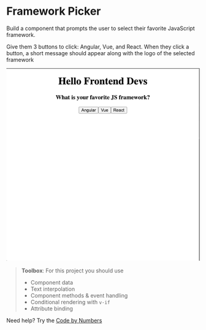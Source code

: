 # Framework Picker

Build a component that prompts the user to select their favorite JavaScript framework.

Give them 3 buttons to click: Angular, Vue, and React. When they click a button, a short message should appear along with the logo of the selected framework

![](../images/Intro_to_Vue_Components.gif)

> **Toolbox**: For this project you should use
>
> - Component data
> - Text interpolation
> - Component methods & event handling
> - Conditional rendering with `v-if`
> - Attribute binding

Need help? Try the [Code by Numbers](./Session_1E_CBN.md)
